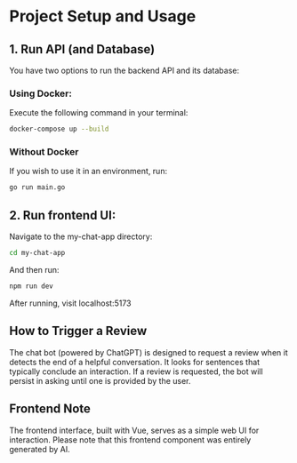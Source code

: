 # Project Setup and Usage

## 1. Run API (and Database)

You have two options to run the backend API and its database:

### Using Docker:

Execute the following command in your terminal:

```bash
docker-compose up --build
```

### Without Docker

If you wish to use it in an environment, run:
```bash
go run main.go
```


## 2. Run frontend UI:
Navigate to the my-chat-app directory:
```bash
cd my-chat-app
```
And then run:
```bash
npm run dev
```

After running, visit localhost:5173

## How to Trigger a Review

The chat bot (powered by ChatGPT) is designed to request a review when it detects the end of a helpful conversation. It looks for sentences that typically conclude an interaction. If a review is requested, the bot will persist in asking until one is provided by the user.
## Frontend Note

The frontend interface, built with Vue, serves as a simple web UI for interaction. Please note that this frontend component was entirely generated by AI.
